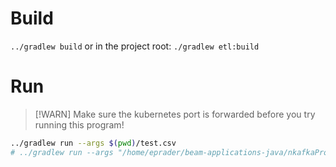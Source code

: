 # Build
`../gradlew build` or in the project root: `./gradlew etl:build`

# Run
> [!WARN]
> Make sure the kubernetes port is forwarded before you try running this program!

```bash
../gradlew run --args $(pwd)/test.csv
# ../gradlew run --args "/home/eprader/beam-applications-java/nkafkaProducer/test.csv"
```
